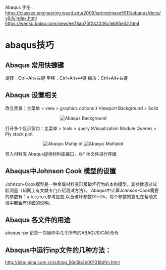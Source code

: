 Abaqus 手册：https://classes.engineering.wustl.edu/2009/spring/mase5513/abaqus/docs/v6.6/index.html
https://wenku.baidu.com/view/ee78ab75f242336c1eb95e52.html
# abaqus技巧

## Abaqus 常用快捷键
旋转：Ctrl+Alt+左键
平移：Ctrl+Alt+中键
缩放：Ctrl+Alt+右键

## Abaqus 设置相关
改变背景：主菜单 > view > graphics options 》 Viewport Background > Solid
<div align=center>

![Abaqus Background](https://github.com/youshenfan/abaqus-/blob/master/pics/abaqus-background.PNG)
</div>

打开多个显示窗口：主菜单 > tools > query 》Visualization Module Queries > Ply stack plot
<div align=center>

![Abaqus Multiplot](https://github.com/youshenfan/Abaqus/blob/master/pics/abaqus-ply%20stack%20plot.PNG)
![Abaqus Multiplot](https://github.com/youshenfan/Abaqus/blob/master/pics/abaqus-ply%20stack%20plot2.PNG)

</div>

导入材料库
Abaqus提供材料库接口，以*.lib文件进行存储


## Abaqus中Johnson Cook 模型的设置

Johnson-Cook模型是一种金属材料变形级破坏行为的本构模型，其参数通过试验测量（知网上有文献专门介绍测试方法）。
Abaqus中计算Johnson-Cook需要的参数有：a,b,c,m,n,参考应变,以及破坏参数D1~D5，每个参数的意思在帮助文档中都会有详细的说明。


## Abaqus 各文件的用途
abaqus.rpy  记录一次操作中几乎所有的ABAQUS/CAE命令

## Abaqus中运行inp文件的几种方法：
http://blog.sina.com.cn/s/blog_56d5b3b001018dfm.html
